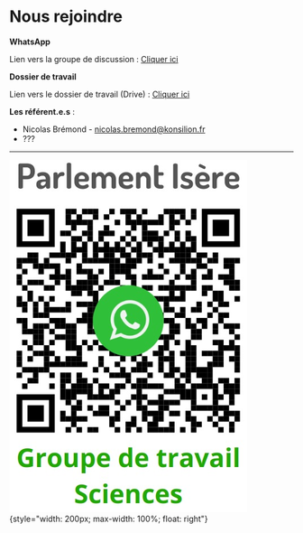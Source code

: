 # Nous rejoindre


**WhatsApp**

Lien vers la groupe de discussion : [Cliquer ici](https://chat.whatsapp.com/Cg6IxKsEGKu0NHbYyJ3jR3)

**Dossier de travail**

Lien vers le dossier de travail (Drive) : [Cliquer ici](https://drive.google.com/drive/folders/1ftQkwXW_yrAfSbwhLJ6lXW3MVYIHM7_u?usp=sharing)

**Les référent.e.s** :

* Nicolas Brémond - nicolas.bremond@konsilion.fr
* ???

---

![QRcode WhatsApp GT Sciences](https://github.com/Konsilion/website-parlement-riviere-isere/blob/master/mkdocs/media/WhatsApp%20-%20GT%20Sciences.png?raw=true){style="width: 200px; max-width: 100%; float: right"}
